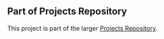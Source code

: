 ## Part of Projects Repository
This project is part of the larger [Projects Repository](https://github.com/rubenkodehode/prosjekter).
